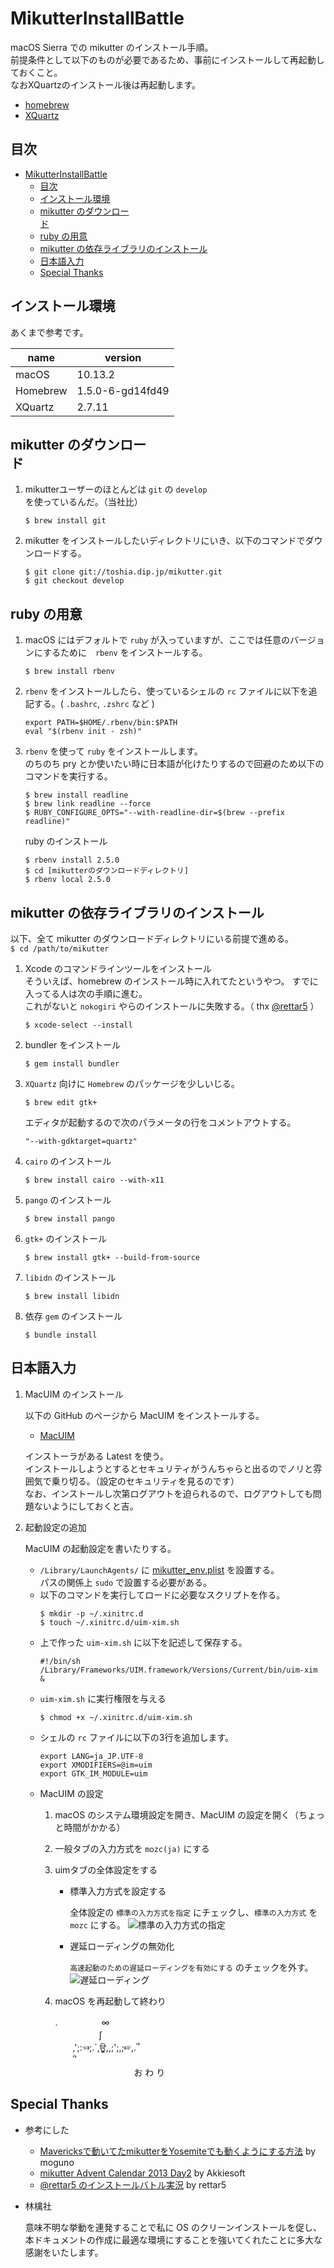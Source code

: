 # MikutterInstallBattle
macOS Sierra での mikutter のインストール手順。  
前提条件として以下のものが必要であるため、事前にインストールして再起動しておくこと。  
なおXQuartzのインストール後は再起動します。
* [homebrew](https://brew.sh/index_ja.html)
* [XQuartz](https://www.xquartz.org/)


## 目次
<!-- TOC -->

- [MikutterInstallBattle](#mikutterinstallbattle)
    - [目次](#目次)
    - [インストール環境](#インストール環境)
    - [mikutter のダウンロー<br>ド](#mikutter-のダウンローbrド)
    - [ruby の用意](#ruby-の用意)
    - [mikutter の依存ライブラリのインストール](#mikutter-の依存ライブラリのインストール)
    - [日本語入力](#日本語入力)
    - [Special Thanks](#special-thanks)

<!-- /TOC -->

## インストール環境  
あくまで参考です。

| name     | version          |
|----------|------------------|
| macOS    | 10.13.2          |
| Homebrew | 1.5.0-6-gd14fd49 |
| XQuartz  | 2.7.11           |

## mikutter のダウンロー<br>ド  
1. mikutterユーザーのほとんどは `git` の `develop` を使っているんだ。（当社比）
    ```
    $ brew install git
    ```
1. mikutter をインストールしたいディレクトリにいき、以下のコマンドでダウンロードする。
    ```
    $ git clone git://toshia.dip.jp/mikutter.git
    $ git checkout develop
    ```

## ruby の用意  
1. macOS にはデフォルトで `ruby` が入っていますが、ここでは任意のバージョンにするために　`rbenv` をインストールする。
    ```shell
    $ brew install rbenv
    ```
1. `rbenv` をインストールしたら、使っているシェルの `rc` ファイルに以下を追記する。( `.bashrc`, `.zshrc` など )
    ```
    export PATH=$HOME/.rbenv/bin:$PATH
    eval "$(rbenv init - zsh)"
    ```
1. `rbenv` を使って `ruby` をインストールします。  
    のちのち pry とか使いたい時に日本語が化けたりするので回避のため以下のコマンドを実行する。
    ```shell
    $ brew install readline
    $ brew link readline --force
    $ RUBY_CONFIGURE_OPTS="--with-readline-dir=$(brew --prefix readline)"
    ```
    ruby のインストール
    ```shell
    $ rbenv install 2.5.0
    $ cd [mikutterのダウンロードディレクトリ]
    $ rbenv local 2.5.0
    ```

## mikutter の依存ライブラリのインストール  
以下、全て mikutter のダウンロードディレクトリにいる前提で進める。  
`$ cd /path/to/mikutter`
1. Xcode のコマンドラインツールをインストール  
    そういえば、homebrew のインストール時に入れてたというやつ。
    すでに入ってる人は次の手順に進む。  
    これがないと `nokogiri` やらのインストールに失敗する。（ thx [@rettar5](https://twitter.com/rettar5/status/871323979079835648) ）
    ```
    $ xcode-select --install
    ```
1. bundler をインストール
    ```shell
    $ gem install bundler
    ```
1. `XQuartz` 向けに `Homebrew` のパッケージを少しいじる。
    ```shell
    $ brew edit gtk+
    ```
    エディタが起動するので次のパラメータの行をコメントアウトする。
    ```
    "--with-gdktarget=quartz"
    ```
1. `cairo` のインストール
    ```shell
    $ brew install cairo --with-x11
    ```
1. `pango` のインストール
    ```
    $ brew install pango
    ```
1. `gtk+` のインストール
    ```
    $ brew install gtk+ --build-from-source
    ```
1. `libidn` のインストール
    ```
    $ brew install libidn
    ```
1. 依存 `gem` のインストール
    ```
    $ bundle install
    ```

## 日本語入力
1. MacUIM のインストール

    以下の GitHub のページから MacUIM をインストールする。
    * [MacUIM](https://github.com/e-kato/macuim/releases)

    インストーラがある Latest を使う。  
    インストールしようとするとセキュリティがうんちゃらと出るのでノリと雰囲気で乗り切る。（設定のセキュリティを見るのです）  
    なお、インストールし次第ログアウトを迫られるので、ログアウトしても問題ないようにしておくと吉。

1. 起動設定の追加

    MacUIM の起動設定を書いたりする。  
    * `/Library/LaunchAgents/` に [mikutter_env.plist](./config/mikutter_env.plist) を設置する。  
    パスの関係上 `sudo` で設置する必要がある。
    * 以下のコマンドを実行してロードに必要なスクリプトを作る。
        ```
        $ mkdir -p ~/.xinitrc.d
        $ touch ~/.xinitrc.d/uim-xim.sh
        ```
    * 上で作った `uim-xim.sh` に以下を記述して保存する。
        ```shell
        #!/bin/sh
        /Library/Frameworks/UIM.framework/Versions/Current/bin/uim-xim &
        ```
    * `uim-xim.sh` に実行権限を与える
        ```shell
        $ chmod +x ~/.xinitrc.d/uim-xim.sh
        ```
    * シェルの `rc` ファイルに以下の3行を追加します。
        ```
        export LANG=ja_JP.UTF-8
        export XMODIFIERS=@im=uim
        export GTK_IM_MODULE=uim
        ```
    * MacUIM の設定
        1. macOS のシステム環境設定を開き、MacUIM の設定を開く（ちょっと時間がかかる）
        1. 一般タブの入力方式を `mozc(ja)` にする
        1. uimタブの全体設定をする
            * 標準入力方式を設定する

                全体設定の `標準の入力方式を指定` にチェックし、`標準の入力方式` を `mozc` にする。
                ![標準の入力方式の指定](./resource/uim-general.png)
            * 遅延ローディングの無効化

                `高速起動のための遅延ローディングを有効にする` のチェックを外す。
                ![遅延ローディング](./resource/uim-general-loading.png)

        1. macOS を再起動して終わり

            .　　　　　∞  
        　　　　　∫  
        　　,';:☜;.`,ਊ,,;';,;☞,.՞  
        　　՞  
        　　　　　　　　　お わ り

## Special Thanks
* 参考にした
    - [Mavericksで動いてたmikutterをYosemiteでも動くようにする方法](http://moguno.hatenablog.jp/entry/2014/11/23/095157) by moguno
    - [mikutter Advent Calendar 2013 Day2](http://akkiesoft.hatenablog.jp/entry/20131202/1385969580) by Akkiesoft
    - [@rettar5 のインストールバトル実況](https://twitter.com/rettar5/status/871323979079835648) by rettar5

* 林檎社

    意味不明な挙動を連発することで私に OS のクリーンインストールを促し、本ドキュメントの作成に最適な環境にすることを強いてくれたことに多大な感謝をいたします。

